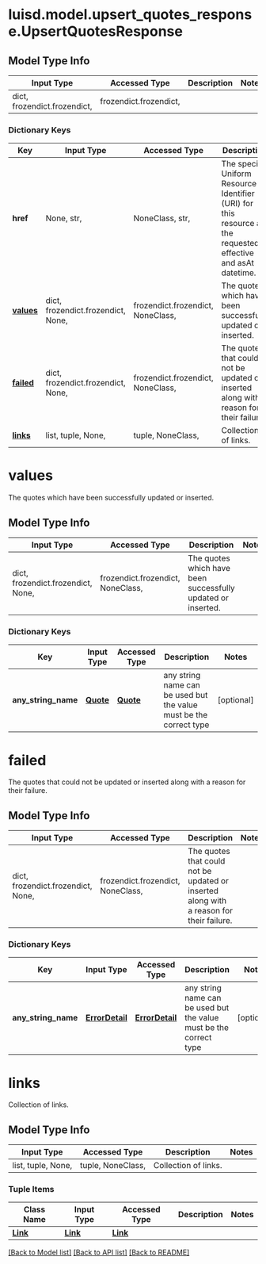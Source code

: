 # luisd.model.upsert_quotes_response.UpsertQuotesResponse

## Model Type Info
Input Type | Accessed Type | Description | Notes
------------ | ------------- | ------------- | -------------
dict, frozendict.frozendict,  | frozendict.frozendict,  |  | 

### Dictionary Keys
Key | Input Type | Accessed Type | Description | Notes
------------ | ------------- | ------------- | ------------- | -------------
**href** | None, str,  | NoneClass, str,  | The specific Uniform Resource Identifier (URI) for this resource at the requested effective and asAt datetime. | [optional] 
**[values](#values)** | dict, frozendict.frozendict, None,  | frozendict.frozendict, NoneClass,  | The quotes which have been successfully updated or inserted. | [optional] 
**[failed](#failed)** | dict, frozendict.frozendict, None,  | frozendict.frozendict, NoneClass,  | The quotes that could not be updated or inserted along with a reason for their failure. | [optional] 
**[links](#links)** | list, tuple, None,  | tuple, NoneClass,  | Collection of links. | [optional] 

# values

The quotes which have been successfully updated or inserted.

## Model Type Info
Input Type | Accessed Type | Description | Notes
------------ | ------------- | ------------- | -------------
dict, frozendict.frozendict, None,  | frozendict.frozendict, NoneClass,  | The quotes which have been successfully updated or inserted. | 

### Dictionary Keys
Key | Input Type | Accessed Type | Description | Notes
------------ | ------------- | ------------- | ------------- | -------------
**any_string_name** | [**Quote**](Quote.md) | [**Quote**](Quote.md) | any string name can be used but the value must be the correct type | [optional] 

# failed

The quotes that could not be updated or inserted along with a reason for their failure.

## Model Type Info
Input Type | Accessed Type | Description | Notes
------------ | ------------- | ------------- | -------------
dict, frozendict.frozendict, None,  | frozendict.frozendict, NoneClass,  | The quotes that could not be updated or inserted along with a reason for their failure. | 

### Dictionary Keys
Key | Input Type | Accessed Type | Description | Notes
------------ | ------------- | ------------- | ------------- | -------------
**any_string_name** | [**ErrorDetail**](ErrorDetail.md) | [**ErrorDetail**](ErrorDetail.md) | any string name can be used but the value must be the correct type | [optional] 

# links

Collection of links.

## Model Type Info
Input Type | Accessed Type | Description | Notes
------------ | ------------- | ------------- | -------------
list, tuple, None,  | tuple, NoneClass,  | Collection of links. | 

### Tuple Items
Class Name | Input Type | Accessed Type | Description | Notes
------------- | ------------- | ------------- | ------------- | -------------
[**Link**](Link.md) | [**Link**](Link.md) | [**Link**](Link.md) |  | 

[[Back to Model list]](../../README.md#documentation-for-models) [[Back to API list]](../../README.md#documentation-for-api-endpoints) [[Back to README]](../../README.md)

